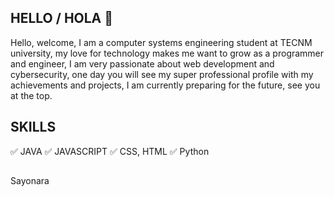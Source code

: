 ## HELLO / HOLA 👋


Hello, welcome, I am a computer systems engineering student at TECNM university, my love for technology makes me want to grow as a programmer and engineer, I am very passionate about web development and cybersecurity, one day you will see my super professional profile with my achievements and projects, I am currently preparing for the future, see you at the top.

## SKILLS

✅ JAVA
✅ JAVASCRIPT
✅ CSS, HTML
✅ Python

##
Sayonara

<!---
Osvaldomtzg/Osvaldomtzg is a ✨ special ✨ repository because its `README.md` (this file) appears on your GitHub profile.
You can click the Preview link to take a look at your changes.
--->
